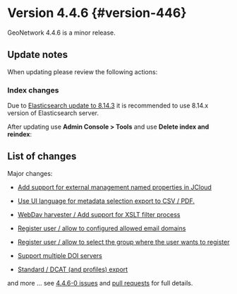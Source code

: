 # Version 4.4.6 {#version-446}

GeoNetwork 4.4.6 is a minor release.

## Update notes

When updating please review the following actions:

### Index changes

Due to [Elasticsearch update to 8.14.3](https://github.com/geonetwork/core-geonetwork/pull/8337) it is recommended to use 8.14.x version of Elasticsearch server.

After updating use **Admin Console > Tools** and use **Delete index and reindex**:


## List of changes

Major changes:

* [Add support for external management named properties in JCloud](https://github.com/geonetwork/core-geonetwork/pull/8357)

* [Use UI language for metadata selection export to CSV / PDF.
  ](https://github.com/geonetwork/core-geonetwork/pull/8262)
 
* [WebDav harvester / Add support for XSLT filter process](https://github.com/geonetwork/core-geonetwork/pull/8243)

* [Register user / allow to configured allowed email domains](https://github.com/geonetwork/core-geonetwork/pull/8186)

* [Register user / allow to select the group where the user wants to register](https://github.com/geonetwork/core-geonetwork/pull/8176)

* [Support multiple DOI servers](https://github.com/geonetwork/core-geonetwork/pull/8098)

* [Standard / DCAT (and profiles) export ](https://github.com/geonetwork/core-geonetwork/pull/7600)

and more \... see [4.4.6-0 issues](https://github.com/geonetwork/core-geonetwork/issues?q=is%3Aissue+milestone%3A4.4.6+is%3Aclosed) and [pull requests](https://github.com/geonetwork/core-geonetwork/pulls?page=3&q=is%3Apr+milestone%3A4.4.6+is%3Aclosed) for full details.
